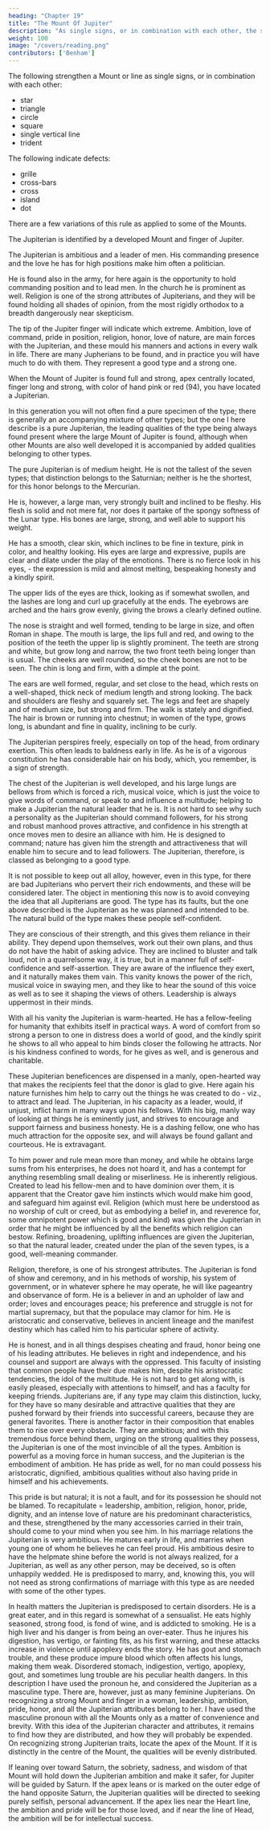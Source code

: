 ```yaml
---
heading: "Chapter 19"
title: "The Mount Of Jupiter"
description: "As single signs, or in combination with each other, the star, triangle, circle, square, single vertical line, or trident strengthen a Mount"
weight: 100
image: "/covers/reading.png"
contributors: ['Benham']
---
```



The following strengthen a Mount or line as single signs, or in combination with each other:
- star
- triangle
- circle
- square
- single vertical line
- trident


The following indicate defects:
- grille
- cross-bars
- cross
- island
- dot


There are a few variations of this rule as applied to some of the Mounts. 

<!-- At the beginning of each chapter on the Mount types will be found an illustration, giving the indications as applied to it. Note these carefully for variations. -->

The Jupiterian is identified by a developed Mount and finger of Jupiter.

<!-- In a previous chapter I have told how to judge Mounts, in order to determine which one is the strongest, as well as how to proceed when several Mounts seem equally well developed. To understand this is, of course, essential to proficiency. -->

The Jupiterian is ambitious and a leader of men. His commanding presence and the love he has for high positions make him often a politician.

He is found also in the army, for here again is the opportunity to hold commanding position and to lead men.
In the church he is prominent as well. Religion is one of the strong attributes of Jupiterians, and they will be found holding all shades of opinion, from the most rigidly orthodox to a breadth dangerously near skepticism.

The tip of the Jupiter finger will indicate which extreme. Ambition, love of command, pride in position, religion, honor, love of nature, are main forces with the Jupiterian, and these mould his manners and actions in every walk in life. There are many Jupherians to be found, and in practice you will have much to do with them. They represent a good type and a strong one.

<!-- DISTINGUISHING MARKS ON THE MOUNT OF JUPITER No. 93. DISTINGUISHING MARKS ON THE MOUNT OF JUPITER.  -->

When the Mount of Jupiter is found full and strong, apex centrally located, finger long and strong, with color of hand pink or red (94), you have located a Jupiterian. 

In this generation you will not often find a pure specimen of the type; there is generally an accompanying mixture of other types; but the one I here describe is a pure Jupiterian, the leading qualities of the type being always found present where the large Mount of Jupiter is found, although when other Mounts are also well developed it is accompanied by added qualities belonging to other types. 

The pure Jupiterian is of medium height. He is not the tallest of the seven types; that distinction belongs to the Saturnian; neither is he the shortest, for this honor belongs to the Mercurian. 

He is, however, a large man, very strongly built and inclined to be fleshy. His flesh is solid and not mere fat, nor does it partake of the spongy softness of the Lunar type. His bones are large, strong, and well able to support his weight.

He has a smooth, clear skin, which inclines to be fine in texture, pink in color, and healthy looking. His eyes are large and expressive, pupils are clear and dilate under the play of the emotions. There is no fierce look in his eyes, - the expression is mild and almost melting, bespeaking honesty and a kindly spirit. 

<!-- JUPITERIAN HAND No. 94. JUPITERIAN HAND. --> 

The upper lids of the eyes are thick, looking as if somewhat swollen, and the lashes are long and curl up gracefully at the ends. The eyebrows are arched and the hairs grow evenly, giving the brows a clearly defined outline. 

The nose is straight and well formed, tending to be large in size, and often Roman in shape. The mouth is large, the lips full and red, and owing to the position of the teeth the upper lip is slightly prominent. The teeth are strong and white, but grow long and narrow, the two front teeth being longer than is usual. The cheeks are well rounded, so the cheek bones are not to be seen. The chin is long and firm, with a dimple at the point. 

The ears are well formed, regular, and set close to the head, which rests on a well-shaped, thick neck of medium length and strong looking. The back and shoulders are fleshy and squarely set. The legs and feet are shapely and of medium size, but strong and firm. The walk is stately and dignified. The hair is brown or running into chestnut; in women of the type, grows long, is abundant and fine in quality, inclining to be curly.

The Jupiterian perspires freely, especially on top of the head, from ordinary exertion. This often leads to baldness early in life. As he is of a vigorous constitution he has considerable hair on his body, which, you remember, is a sign of strength. 

The chest of the Jupiterian is well developed, and his large lungs are bellows from which is forced a rich, musical voice, which is just the voice to give words of command, or speak to and influence a multitude; helping to make a Jupiterian the natural leader that he is. It is not hard to see why such a personality as the Jupiterian should command followers, for his strong and robust manhood proves attractive, and confidence in his strength at once moves men to desire an alliance with him. He is designed to command; nature has given him the strength and attractiveness that will enable him to secure and to lead followers. The Jupiterian, therefore, is classed as belonging to a good type. 

It is not possible to keep out all alloy, however, even in this type, for there are bad Jupiterians who pervert their rich endowments, and these will be considered later. The object in mentioning this now is to avoid conveying the idea that all Jupiterians are good. The type has its faults, but the one above described is the Jupiterian as he was planned and intended to be. The natural build of the type makes these people self-confident. 

They are conscious of their strength, and this gives them reliance in their ability. They depend upon themselves, work out their own plans, and thus do not have the habit of asking advice. They are inclined to bluster and talk loud, not in a quarrelsome way, it is true, but in a manner full of self-confidence and self-assertion. They are aware of the influence they exert, and it naturally makes them vain. This vanity knows the power of the rich, musical voice in swaying men, and they like to hear the sound of this voice as well as to see it shaping the views of others. Leadership is always uppermost in their minds. 

<!-- The Mount Of Jupiter. Part 2  -->

With all his vanity the Jupiterian is warm-hearted. He has a fellow-feeling for humanity that exhibits itself in practical ways. A word of comfort from so strong a person to one in distress does a world of good, and the kindly spirit he shows to all who appeal to him binds closer the following he attracts. Nor is his kindness confined to words, for he gives as well, and is generous and charitable. 

These Jupiterian beneficences are dispensed in a manly, open-hearted way that makes the recipients feel that the donor is glad to give. Here again his nature furnishes him help to carry out the things he was created to do - viz., to attract and lead. The Jupiterian, in his capacity as a leader, would, if unjust, inflict harm in many ways upon his fellows. With his big, manly way of looking at things he is eminently just, and strives to encourage and support fairness and business honesty. He is a dashing fellow, one who has much attraction for the opposite sex, and will always be found gallant and courteous. He is extravagant. 

To him power and rule mean more than money, and while he obtains large sums from his enterprises, he does not hoard it, and has a contempt for anything resembling small dealing or miserliness. He is inherently religious. Created to lead his fellow-men and to have dominion over them, it is apparent that the Creator gave him instincts which would make him good, and safeguard him against evil. Religion (which must here be understood as no worship of cult or creed, but as embodying a belief in, and reverence for, some omnipotent power which is good and kind) was given the Jupiterian in order that he might be influenced by all the benefits which religion can bestow. Refining, broadening, uplifting influences are given the Jupiterian, so that the natural leader, created under the plan of the seven types, is a good, well-meaning commander. 

Religion, therefore, is one of his strongest attributes. The Jupiterian is fond of show and ceremony, and in his methods of worship, his system of government, or in whatever sphere he may operate, he will like pageantry and observance of form. He is a believer in and an upholder of law and order; loves and encourages peace; his preference and struggle is not for martial supremacy, but that the populace may clamor for him. He is aristocratic and conservative, believes in ancient lineage and the manifest destiny which has called him to his particular sphere of activity. 

He is honest, and in all things despises cheating and fraud, honor being one of his leading attributes. He believes in right and independence, and his counsel and support are always with the oppressed. This faculty of insisting that common people have their due makes him, despite his aristocratic tendencies, the idol of the multitude. He is not hard to get along with, is easily pleased, especially with attentions to himself, and has a faculty for keeping friends. Jupiterians are, if any type may claim this distinction, lucky, for they have so many desirable and attractive qualities that they are pushed forward by their friends into successful careers, because they are general favorites. There is another factor in their composition that enables them to rise over every obstacle. They are ambitious; and with this tremendous force behind them, urging on the strong qualities they possess, the Jupiterian is one of the most invincible of all the types. Ambition is powerful as a moving force in human success, and the Jupiterian is the embodiment of ambition. He has pride as well, for no man could possess his aristocratic, dignified, ambitious qualities without also having pride in himself and his achievements. 

This pride is but natural; it is not a fault, and for its possession he should not be blamed. To recapitulate =  leadership, ambition, religion, honor, pride, dignity, and an intense love of nature are his predominant characteristics, and these, strengthened by the many accessories carried in their train, should come to your mind when you see him. In his marriage relations the Jupiterian is very ambitious. He matures early in life, and marries when young one of whom he believes he can feel proud. His ambitious desire to have the helpmate shine before the world is not always realized, for a Jupiterian, as well as any other person, may be deceived, so is often unhappily wedded. He is predisposed to marry, and, knowing this, you will not need as strong confirmations of marriage with this type as are needed with some of the other types. 

In health matters the Jupiterian is predisposed to certain disorders. He is a great eater, and in this regard is somewhat of a sensualist. He eats highly seasoned, strong food, is fond of wine, and is addicted to smoking. He is a high liver and his danger is from being an over-eater. Thus he injures his digestion, has vertigo, or fainting fits, as his first warning, and these attacks increase in violence until apoplexy ends the story. He has gout and stomach trouble, and these produce impure blood which often affects his lungs, making them weak. Disordered stomach, indigestion, vertigo, apoplexy, gout, and sometimes lung trouble are his peculiar health dangers. In this description I have used the pronoun he, and considered the Jupiterian as a masculine type. There are, however, just as many feminine Jupiterians. On recognizing a strong Mount and finger in a woman, leadership, ambition, pride, honor, and all the Jupiterian attributes belong to her. I have used the masculine pronoun with all the Mounts only as a matter of convenience and brevity. With this idea of the Jupiterian character and attributes, it remains to find how they are distributed, and how they will probably be expended. On recognizing strong Jupiterian traits, locate the apex of the Mount. If it is distinctly in the centre of the Mount, the qualities will be evenly distributed. 

If leaning over toward Saturn, the sobriety, sadness, and wisdom of that Mount will hold down the Jupiterian ambition and make it safer, for Jupiter will be guided by Saturn. If the apex leans or is marked on the outer edge of the hand opposite Saturn, the Jupiterian qualities will be directed to seeking purely selfish, personal advancement. If the apex lies near the Heart line, the ambition and pride will be for those loved, and if near the line of Head, the ambition will be for intellectual success. 

